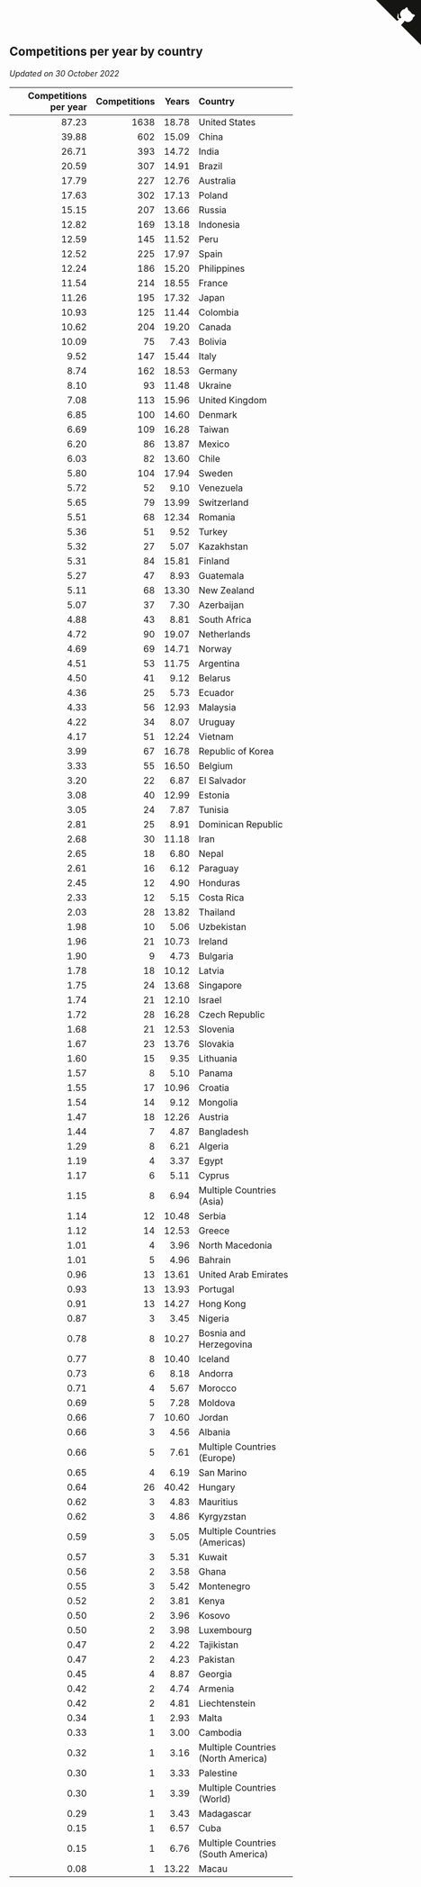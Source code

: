 ## Competitions per year by country

*Updated on 30 October 2022*

| Competitions per year | Competitions | Years | Country |
| ---: | ---: | ---: | :--- |
| 87.23 | 1638 | 18.78 | United States |
| 39.88 | 602 | 15.09 | China |
| 26.71 | 393 | 14.72 | India |
| 20.59 | 307 | 14.91 | Brazil |
| 17.79 | 227 | 12.76 | Australia |
| 17.63 | 302 | 17.13 | Poland |
| 15.15 | 207 | 13.66 | Russia |
| 12.82 | 169 | 13.18 | Indonesia |
| 12.59 | 145 | 11.52 | Peru |
| 12.52 | 225 | 17.97 | Spain |
| 12.24 | 186 | 15.20 | Philippines |
| 11.54 | 214 | 18.55 | France |
| 11.26 | 195 | 17.32 | Japan |
| 10.93 | 125 | 11.44 | Colombia |
| 10.62 | 204 | 19.20 | Canada |
| 10.09 | 75 | 7.43 | Bolivia |
| 9.52 | 147 | 15.44 | Italy |
| 8.74 | 162 | 18.53 | Germany |
| 8.10 | 93 | 11.48 | Ukraine |
| 7.08 | 113 | 15.96 | United Kingdom |
| 6.85 | 100 | 14.60 | Denmark |
| 6.69 | 109 | 16.28 | Taiwan |
| 6.20 | 86 | 13.87 | Mexico |
| 6.03 | 82 | 13.60 | Chile |
| 5.80 | 104 | 17.94 | Sweden |
| 5.72 | 52 | 9.10 | Venezuela |
| 5.65 | 79 | 13.99 | Switzerland |
| 5.51 | 68 | 12.34 | Romania |
| 5.36 | 51 | 9.52 | Turkey |
| 5.32 | 27 | 5.07 | Kazakhstan |
| 5.31 | 84 | 15.81 | Finland |
| 5.27 | 47 | 8.93 | Guatemala |
| 5.11 | 68 | 13.30 | New Zealand |
| 5.07 | 37 | 7.30 | Azerbaijan |
| 4.88 | 43 | 8.81 | South Africa |
| 4.72 | 90 | 19.07 | Netherlands |
| 4.69 | 69 | 14.71 | Norway |
| 4.51 | 53 | 11.75 | Argentina |
| 4.50 | 41 | 9.12 | Belarus |
| 4.36 | 25 | 5.73 | Ecuador |
| 4.33 | 56 | 12.93 | Malaysia |
| 4.22 | 34 | 8.07 | Uruguay |
| 4.17 | 51 | 12.24 | Vietnam |
| 3.99 | 67 | 16.78 | Republic of Korea |
| 3.33 | 55 | 16.50 | Belgium |
| 3.20 | 22 | 6.87 | El Salvador |
| 3.08 | 40 | 12.99 | Estonia |
| 3.05 | 24 | 7.87 | Tunisia |
| 2.81 | 25 | 8.91 | Dominican Republic |
| 2.68 | 30 | 11.18 | Iran |
| 2.65 | 18 | 6.80 | Nepal |
| 2.61 | 16 | 6.12 | Paraguay |
| 2.45 | 12 | 4.90 | Honduras |
| 2.33 | 12 | 5.15 | Costa Rica |
| 2.03 | 28 | 13.82 | Thailand |
| 1.98 | 10 | 5.06 | Uzbekistan |
| 1.96 | 21 | 10.73 | Ireland |
| 1.90 | 9 | 4.73 | Bulgaria |
| 1.78 | 18 | 10.12 | Latvia |
| 1.75 | 24 | 13.68 | Singapore |
| 1.74 | 21 | 12.10 | Israel |
| 1.72 | 28 | 16.28 | Czech Republic |
| 1.68 | 21 | 12.53 | Slovenia |
| 1.67 | 23 | 13.76 | Slovakia |
| 1.60 | 15 | 9.35 | Lithuania |
| 1.57 | 8 | 5.10 | Panama |
| 1.55 | 17 | 10.96 | Croatia |
| 1.54 | 14 | 9.12 | Mongolia |
| 1.47 | 18 | 12.26 | Austria |
| 1.44 | 7 | 4.87 | Bangladesh |
| 1.29 | 8 | 6.21 | Algeria |
| 1.19 | 4 | 3.37 | Egypt |
| 1.17 | 6 | 5.11 | Cyprus |
| 1.15 | 8 | 6.94 | Multiple Countries (Asia) |
| 1.14 | 12 | 10.48 | Serbia |
| 1.12 | 14 | 12.53 | Greece |
| 1.01 | 4 | 3.96 | North Macedonia |
| 1.01 | 5 | 4.96 | Bahrain |
| 0.96 | 13 | 13.61 | United Arab Emirates |
| 0.93 | 13 | 13.93 | Portugal |
| 0.91 | 13 | 14.27 | Hong Kong |
| 0.87 | 3 | 3.45 | Nigeria |
| 0.78 | 8 | 10.27 | Bosnia and Herzegovina |
| 0.77 | 8 | 10.40 | Iceland |
| 0.73 | 6 | 8.18 | Andorra |
| 0.71 | 4 | 5.67 | Morocco |
| 0.69 | 5 | 7.28 | Moldova |
| 0.66 | 7 | 10.60 | Jordan |
| 0.66 | 3 | 4.56 | Albania |
| 0.66 | 5 | 7.61 | Multiple Countries (Europe) |
| 0.65 | 4 | 6.19 | San Marino |
| 0.64 | 26 | 40.42 | Hungary |
| 0.62 | 3 | 4.83 | Mauritius |
| 0.62 | 3 | 4.86 | Kyrgyzstan |
| 0.59 | 3 | 5.05 | Multiple Countries (Americas) |
| 0.57 | 3 | 5.31 | Kuwait |
| 0.56 | 2 | 3.58 | Ghana |
| 0.55 | 3 | 5.42 | Montenegro |
| 0.52 | 2 | 3.81 | Kenya |
| 0.50 | 2 | 3.96 | Kosovo |
| 0.50 | 2 | 3.98 | Luxembourg |
| 0.47 | 2 | 4.22 | Tajikistan |
| 0.47 | 2 | 4.23 | Pakistan |
| 0.45 | 4 | 8.87 | Georgia |
| 0.42 | 2 | 4.74 | Armenia |
| 0.42 | 2 | 4.81 | Liechtenstein |
| 0.34 | 1 | 2.93 | Malta |
| 0.33 | 1 | 3.00 | Cambodia |
| 0.32 | 1 | 3.16 | Multiple Countries (North America) |
| 0.30 | 1 | 3.33 | Palestine |
| 0.30 | 1 | 3.39 | Multiple Countries (World) |
| 0.29 | 1 | 3.43 | Madagascar |
| 0.15 | 1 | 6.57 | Cuba |
| 0.15 | 1 | 6.76 | Multiple Countries (South America) |
| 0.08 | 1 | 13.22 | Macau |


<a href="https://github.com/jonatanklosko/wca_statistics" class="github-corner" aria-label="View source on Github"><svg width="80" height="80" viewBox="0 0 250 250" style="fill:#151513; color:#fff; position: absolute; top: 0; border: 0; right: 0;" aria-hidden="true"><path d="M0,0 L115,115 L130,115 L142,142 L250,250 L250,0 Z"></path><path d="M128.3,109.0 C113.8,99.7 119.0,89.6 119.0,89.6 C122.0,82.7 120.5,78.6 120.5,78.6 C119.2,72.0 123.4,76.3 123.4,76.3 C127.3,80.9 125.5,87.3 125.5,87.3 C122.9,97.6 130.6,101.9 134.4,103.2" fill="currentColor" style="transform-origin: 130px 106px;" class="octo-arm"></path><path d="M115.0,115.0 C114.9,115.1 118.7,116.5 119.8,115.4 L133.7,101.6 C136.9,99.2 139.9,98.4 142.2,98.6 C133.8,88.0 127.5,74.4 143.8,58.0 C148.5,53.4 154.0,51.2 159.7,51.0 C160.3,49.4 163.2,43.6 171.4,40.1 C171.4,40.1 176.1,42.5 178.8,56.2 C183.1,58.6 187.2,61.8 190.9,65.4 C194.5,69.0 197.7,73.2 200.1,77.6 C213.8,80.2 216.3,84.9 216.3,84.9 C212.7,93.1 206.9,96.0 205.4,96.6 C205.1,102.4 203.0,107.8 198.3,112.5 C181.9,128.9 168.3,122.5 157.7,114.1 C157.9,116.9 156.7,120.9 152.7,124.9 L141.0,136.5 C139.8,137.7 141.6,141.9 141.8,141.8 Z" fill="currentColor" class="octo-body"></path></svg></a><style>.github-corner:hover .octo-arm{animation:octocat-wave 560ms ease-in-out}@keyframes octocat-wave{0%,100%{transform:rotate(0)}20%,60%{transform:rotate(-25deg)}40%,80%{transform:rotate(10deg)}}@media (max-width:500px){.github-corner:hover .octo-arm{animation:none}.github-corner .octo-arm{animation:octocat-wave 560ms ease-in-out}}</style>
